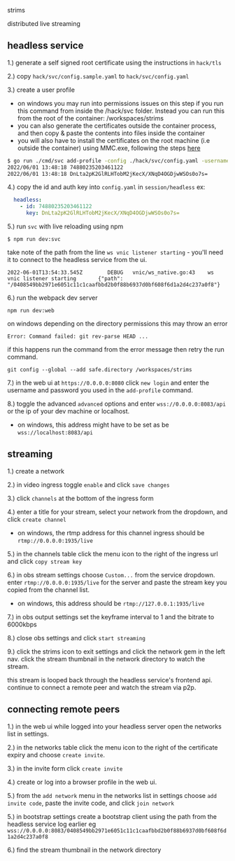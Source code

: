 strims

distributed live streaming

## headless service

1.) generate a self signed root certificate using the instructions in `hack/tls`

2.) copy `hack/svc/config.sample.yaml` to `hack/svc/config.yaml`

3.) create a user profile
  - on windows you may run into permissions issues on this step if you run this command from inside the /hack/svc folder. Instead you can run this from the root of the container: /workspaces/strims
  - you can also generate the certificates outside the container process, and then copy & paste the contents into files inside the container
  - you will also have to install the certificates on the root machine (i.e outside the container) using MMC.exe, following the steps [here](/hack/tls/README.md)
```sh
$ go run ./cmd/svc add-profile -config ./hack/svc/config.yaml -username dev -password secret
2022/06/01 13:48:18 74880235203461122
2022/06/01 13:48:18 DnLta2pK2GlRLHTobM2jKecX/XNqD4OGDjwWSOs0o7s=
```


4.) copy the id and auth key into `config.yaml` in `session/headless` ex:
```yaml
  headless:
    - id: 74880235203461122
      key: DnLta2pK2GlRLHTobM2jKecX/XNqD4OGDjwWSOs0o7s=
```

5.) run `svc` with live reloading using npm
```
$ npm run dev:svc
```

take note of the path from the line `ws vnic listener starting` - you'll need it to connect to the headless service from the ui.
```
2022-06-01T13:54:33.545Z        DEBUG   vnic/ws_native.go:43    ws vnic listener starting       {"path": "/0408549bb2971e6051c11c1caafbbd2b0f88b6937d0bf608f6d1a2d4c237a0f8"}
```

6.) run the webpack dev server
```
npm run dev:web
```

on windows depending on the directory permissions this may throw an error
```
Error: Command failed: git rev-parse HEAD ...
```
if this happens run the command from the error message then retry the run command.
```
git config --global --add safe.directory /workspaces/strims
```

7.) in the web ui at `https://0.0.0.0:8080` click `new login` and enter the username and password you used in the `add-profile` command.

8.) toggle the advanced `advanced` options and enter `wss://0.0.0.0:8083/api` or the ip of your dev machine or localhost.
  - on windows, this address might have to be set as be `wss://localhost:8083/api`
  
## streaming

1.) create a network

2.) in video ingress toggle `enable` and click `save changes`

3.) click `channels` at the bottom of the ingress form

4.) enter a title for your stream, select your network from the dropdown, and click `create channel`
  - on windows, the rtmp address for this channel ingress should be `rtmp://0.0.0.0:1935/live`

5.) in the channels table click the menu icon to the right of the ingress url and click `copy stream key`

6.) in obs stream settings choose `Custom...` from the service dropdown. enter `rtmp://0.0.0.0:1935/live` for the server and paste the stream key you copied from the channel list.
  - on windows, this address should be `rtmp://127.0.0.1:1935/live`

7.) in obs output settings set the keyframe interval to 1 and the bitrate to 6000kbps

8.) close obs settings and click `start streaming`

9.) click the strims icon to exit settings and click the network gem in the left nav. click the stream thumbnail in the network directory to watch the stream.

this stream is looped back through the headless service's frontend api. continue to connect a remote peer and watch the stream via p2p.

## connecting remote peers

1.) in the web ui while logged into your headless server open the networks list in settings.

2.) in the networks table click the menu icon to the right of the certificate expiry and choose `create invite`.

3.) in the invite form click `create invite`

4.) create or log into a browser profile in the web ui.

5.) from the `add network` menu in the networks list in settings choose `add invite code`, paste the invite code, and click `join network`

5.) in bootstrap settings create a bootstrap client using the path from the headless service log earlier eg `wss://0.0.0.0:8083/0408549bb2971e6051c11c1caafbbd2b0f88b6937d0bf608f6d1a2d4c237a0f8`

6.) find the stream thumbnail in the network directory